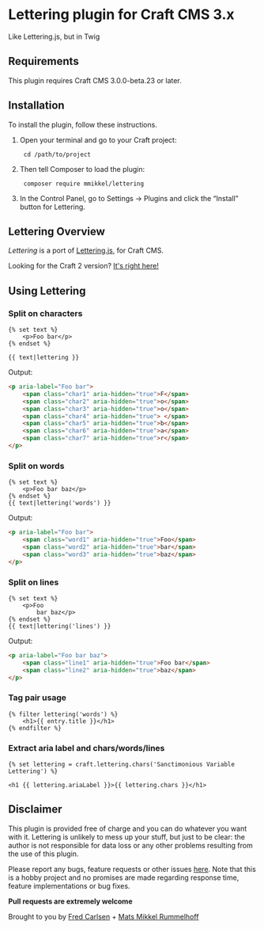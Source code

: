 # Lettering plugin for Craft CMS 3.x

Like Lettering.js, but in Twig

## Requirements

This plugin requires Craft CMS 3.0.0-beta.23 or later.

## Installation

To install the plugin, follow these instructions.

1. Open your terminal and go to your Craft project:

        cd /path/to/project

2. Then tell Composer to load the plugin:

        composer require mmikkel/lettering

3. In the Control Panel, go to Settings → Plugins and click the “Install” button for Lettering.

## Lettering Overview

_Lettering_ is a port of [Lettering.js](http://letteringjs.com/), for Craft CMS.    

Looking for the Craft 2 version? [It's right here!](https://github.com/sjelfull/Craft-Lettering)

## Using Lettering

### Split on characters
```kinja
{% set text %}
    <p>Foo bar</p>
{% endset %}

{{ text|lettering }}
```

Output:  
```html
<p aria-label="Foo bar">
    <span class="char1" aria-hidden="true">F</span>
    <span class="char2" aria-hidden="true">o</span>
    <span class="char3" aria-hidden="true">o</span>
    <span class="char4" aria-hidden="true"> </span>
    <span class="char5" aria-hidden="true">b</span>
    <span class="char6" aria-hidden="true">a</span>
    <span class="char7" aria-hidden="true">r</span>
</p>
```

### Split on words

```kinja
{% set text %}
    <p>Foo bar baz</p>
{% endset %}
{{ text|lettering('words') }}  
```

Output:  
```html
<p aria-label="Foo bar">
    <span class="word1" aria-hidden="true">Foo</span>
    <span class="word2" aria-hidden="true">bar</span>
    <span class="word3" aria-hidden="true">baz</span>
</p>
```

### Split on lines

```kinja
{% set text %}
    <p>Foo
        bar baz</p>
{% endset %}
{{ text|lettering('lines') }}  
```

Output:  
```html
<p aria-label="Foo bar baz">
    <span class="line1" aria-hidden="true">Foo bar</span>
    <span class="line2" aria-hidden="true">baz</span>
</p>
```

### Tag pair usage

```kinja
{% filter lettering('words') %}  
    <h1>{{ entry.title }}</h1>  
{% endfilter %}
```  

### Extract aria label and chars/words/lines

```kinja
{% set lettering = craft.lettering.chars('Sanctimonious Variable Lettering') %}  

<h1 {{ lettering.ariaLabel }}>{{ lettering.chars }}</h1>
```    

## Disclaimer

This plugin is provided free of charge and you can do whatever you want with it. Lettering is unlikely to mess up your stuff, but just to be clear: the author is not responsible for data loss or any other problems resulting from the use of this plugin.

Please report any bugs, feature requests or other issues [here](https://github.com/mmikkel/Lettering-Craft3/issues). Note that this is a hobby project and no promises are made regarding response time, feature implementations or bug fixes.

**Pull requests are extremely welcome**

Brought to you by [Fred Carlsen](http://sjelfull.no) + [Mats Mikkel Rummelhoff](https://vaersaagod.no)
